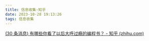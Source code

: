 ```yaml
---
title: 信息收集-知乎
date: 2023-10-28 19:13:26
tags: 信息收集
---
```




[(30 条消息) 有哪些你看了以后大呼过瘾的编程书？ - 知乎 (zhihu.com)](https://www.zhihu.com/question/50408698/answer/2997610936)

